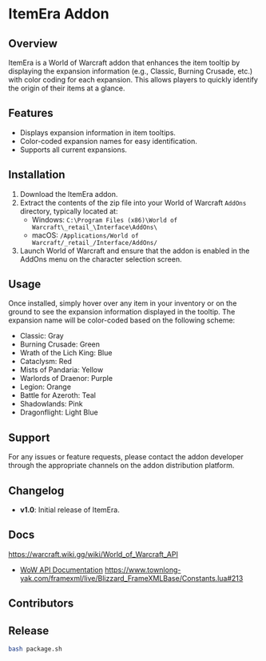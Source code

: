 # ItemEra Addon

## Overview

ItemEra is a World of Warcraft addon that enhances the item tooltip by displaying the expansion information (e.g., Classic, Burning Crusade, etc.) with color coding for each expansion. This allows players to quickly identify the origin of their items at a glance.

## Features

- Displays expansion information in item tooltips.
- Color-coded expansion names for easy identification.
- Supports all current expansions.

## Installation

1. Download the ItemEra addon.
2. Extract the contents of the zip file into your World of Warcraft `AddOns` directory, typically located at:
   - Windows: `C:\Program Files (x86)\World of Warcraft\_retail_\Interface\AddOns\`
   - macOS: `/Applications/World of Warcraft/_retail_/Interface/AddOns/`
3. Launch World of Warcraft and ensure that the addon is enabled in the AddOns menu on the character selection screen.

## Usage

Once installed, simply hover over any item in your inventory or on the ground to see the expansion information displayed in the tooltip. The expansion name will be color-coded based on the following scheme:

- Classic: Gray
- Burning Crusade: Green
- Wrath of the Lich King: Blue
- Cataclysm: Red
- Mists of Pandaria: Yellow
- Warlords of Draenor: Purple
- Legion: Orange
- Battle for Azeroth: Teal
- Shadowlands: Pink
- Dragonflight: Light Blue

## Support

For any issues or feature requests, please contact the addon developer through the appropriate channels on the addon distribution platform.

## Changelog

- **v1.0**: Initial release of ItemEra.

## Docs

https://warcraft.wiki.gg/wiki/World_of_Warcraft_API

- [WoW API Documentation](https://wowpedia.fandom.com/wiki/World_of_Warcraft_API)
  https://www.townlong-yak.com/framexml/live/Blizzard_FrameXMLBase/Constants.lua#213

## Contributors

## Release

```bash
bash package.sh
```
